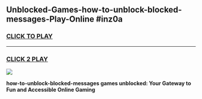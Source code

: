 
## Unblocked-Games-how-to-unblock-blocked-messages-Play-Online #inz0a
<h3>
<a href="https://news.freeplayer.one?title=how-to-unblock-blocked-messages&ref=3">CLICK TO PLAY</a></h3>
<hr>

<h3>
<a href="https://news.freeplayer.one?title=how-to-unblock-blocked-messages&ref=3">CLICK 2 PLAY</a>
  
</h3>

<a href="https://news.freeplayer.one?title=how-to-unblock-blocked-messages&ref=3"><img src="https://clearcache.store/games.png"></a>


**how-to-unblock-blocked-messages games unblocked: Your Gateway to Fun and Accessible Online Gaming**
